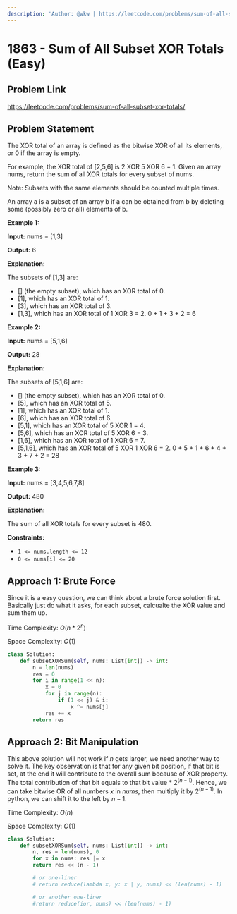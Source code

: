 ```yaml
---
description: 'Author: @wkw | https://leetcode.com/problems/sum-of-all-subset-xor-totals/'
---
```


# 1863 - Sum of All Subset XOR Totals (Easy)

## Problem Link

https://leetcode.com/problems/sum-of-all-subset-xor-totals/

## Problem Statement

The XOR total of an array is defined as the bitwise XOR of all its elements, or 0 if the array is empty.

For example, the XOR total of [2,5,6] is 2 XOR 5 XOR 6 = 1. Given an array nums, return the sum of all XOR totals for every subset of nums.

Note: Subsets with the same elements should be counted multiple times.

An array a is a subset of an array b if a can be obtained from b by deleting some (possibly zero or all) elements of b.

**Example 1:**

**Input:** nums = [1,3]

**Output:** 6

**Explanation:**

The subsets of [1,3] are:

- [] (the empty subset), which has an XOR total of 0.
- [1], which has an XOR total of 1.
- [3], which has an XOR total of 3.
- [1,3], which has an XOR total of 1 XOR 3 = 2. 0 + 1 + 3 + 2 = 6

**Example 2:**

**Input:** nums = [5,1,6]

**Output:** 28

**Explanation:**

The subsets of [5,1,6] are:

- [] (the empty subset), which has an XOR total of 0.
- [5], which has an XOR total of 5.
- [1], which has an XOR total of 1.
- [6], which has an XOR total of 6.
- [5,1], which has an XOR total of 5 XOR 1 = 4.
- [5,6], which has an XOR total of 5 XOR 6 = 3.
- [1,6], which has an XOR total of 1 XOR 6 = 7.
- [5,1,6], which has an XOR total of 5 XOR 1 XOR 6 = 2. 0 + 5 + 1 + 6 + 4 + 3 + 7 + 2 = 28

**Example 3:**

**Input:** nums = [3,4,5,6,7,8]

**Output:** 480

**Explanation:**

The sum of all XOR totals for every subset is 480.

**Constraints:**

- `1 <= nums.length <= 12`
- `0 <= nums[i] <= 20`

## Approach 1: Brute Force

Since it is a easy question, we can think about a brute force solution first. Basically just do what it asks, for each subset, calcualte the XOR value and sum them up.

Time Complexity: $O(n * 2^n)$

Space Complexity: $O(1)$

<Tabs>
<TabItem value="py" label="Python">
<SolutionAuthor name="@wkw"/>

```py
class Solution:
    def subsetXORSum(self, nums: List[int]) -> int:
        n = len(nums)
        res = 0
        for i in range(1 << n):
            x = 0
            for j in range(n):
                if (1 << j) & i:
                    x ^= nums[j]
            res += x
        return res
```

</TabItem>
</Tabs>

## Approach 2: Bit Manipulation

This above solution will not work if $n$ gets larger, we need another way to solve it. The key observation is that for any given bit position, if that bit is set, at the end it will contribute to the overall sum because of XOR property. The total contribution of that bit equals to that bit value \* $2 ^{(n - 1)}$. Hence, we can take bitwise OR of all numbers $x$ in $nums$, then multiply it by $2 ^{(n - 1)}$. In python, we can shift it to the left by $n - 1$.

Time Complexity: $O(n)$

Space Complexity: $O(1)$

<Tabs>
<TabItem value="py" label="Python">
<SolutionAuthor name="@wkw"/>

```py
class Solution:
    def subsetXORSum(self, nums: List[int]) -> int:
        n, res = len(nums), 0
        for x in nums: res |= x
        return res << (n - 1)

        # or one-liner
        # return reduce(lambda x, y: x | y, nums) << (len(nums) - 1)

        # or another one-liner
        #return reduce(ior, nums) << (len(nums) - 1)
```

</TabItem>
</Tabs>
